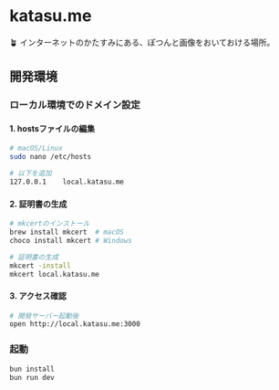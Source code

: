 # katasu.me

🪴 インターネットのかたすみにある、ぽつんと画像をおいておける場所。

## 開発環境

### ローカル環境でのドメイン設定

#### 1. hostsファイルの編集

```bash
# macOS/Linux
sudo nano /etc/hosts

# 以下を追加
127.0.0.1    local.katasu.me
```

#### 2. 証明書の生成

```bash
# mkcertのインストール
brew install mkcert  # macOS
choco install mkcert # Windows

# 証明書の生成
mkcert -install
mkcert local.katasu.me
```

#### 3. アクセス確認

```bash
# 開発サーバー起動後
open http://local.katasu.me:3000
```

### 起動

```sh
bun install
bun run dev
```

